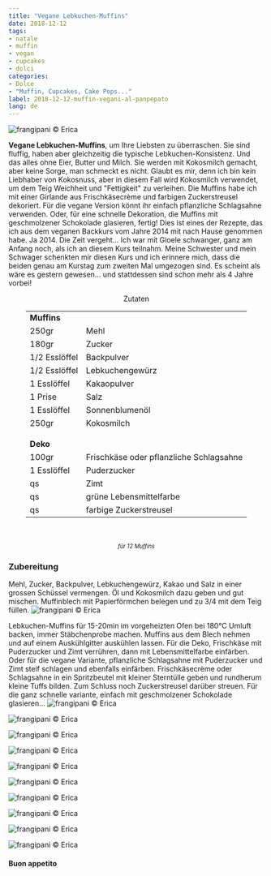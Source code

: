 ```yaml
---
title: "Vegane Lebkuchen-Muffins"
date: 2018-12-12
tags:
- natale
- muffin
- vegan
- cupcakes
- dolci
categories:
- Dolce
- "Muffin, Cupcakes, Cake Pops..."
label: 2018-12-12-muffin-vegani-al-panpepato
lang: de
---
```

![](../2018-12-12-muffin-vegani-al-panpepato/header.jpg "frangipani © Erica")

**Vegane Lebkuchen-Muffins**, um Ihre Liebsten zu überraschen. Sie sind fluffig, haben aber gleichzeitig die typische Lebkuchen-Konsistenz. Und das alles ohne Eier, Butter und Milch. Sie werden mit Kokosmilch gemacht, aber keine Sorge, man schmeckt es nicht. Glaubt es mir, denn ich bin kein Liebhaber von Kokosnuss, aber in diesem Fall wird Kokosmilch verwendet, um dem Teig Weichheit und "Fettigkeit" zu verleihen. Die Muffins habe ich mit einer Girlande aus Frischkäsecrème und farbigen Zuckerstreusel dekoriert. Für die vegane Version könnt ihr einfach pflanzliche Schlagsahne verwenden. Oder, für eine schnelle Dekoration, die Muffins mit geschmolzener Schokolade glasieren, fertig! Dies ist eines der Rezepte, das ich aus dem veganen Backkurs vom Jahre 2014 mit nach Hause genommen habe. Ja 2014. Die Zeit vergeht... Ich war mit Gioele schwanger, ganz am Anfang noch, als ich an diesem Kurs teilnahm. Meine Schwester und mein Schwager schenkten mir diesen Kurs und ich erinnere mich, dass die beiden genau am Kurstag zum zweiten Mal umgezogen sind. Es scheint als wäre es gestern gewesen... und stattdessen sind schon mehr als 4 Jahre vorbei!

<div id="wrapper" style="text-align: center">
  <div id="yourdiv" style="display: inline-block;">
    <div class="ingredients" itemscope itemtype="http://schema.org/Recipe">
      <span itemprop="name" style="display:none;">Vegane Lebkuchen-Muffins</span>
      <span itemprop="recipeCategory" style="display:none;">Süsses</span>
      <img itemprop="image" style="display:none;" class="ignore-gallery-item" src="../2018-12-12-muffin-vegani-al-panpepato/header.jpeg"/>
      <span itemprop="author" style="display:none;">Erica Raiano</span>
      <span itemprop="description" style="display:none;">Vegane Lebkuchen-Muffins, um Ihre Liebsten zu überraschen. Sie sind fluffig, haben aber gleichzeitig die typische Lebkuchen-Konsistenz.</span>
      <div class="ingredients-title">Zutaten</div>
      <table>
        <tbody>
          <tr>
            <td colspan="2"><b>Muffins</b></td>
          </tr>
          <tr itemprop="recipeIngredient">
            <td>250gr</td>
            <td>Mehl</td>
          </tr>
          <tr itemprop="recipeIngredient">
            <td>180gr</td>
            <td>Zucker</td>
          </tr>
          <tr itemprop="recipeIngredient">
            <td>1/2 Esslöffel</td>
            <td>Backpulver</td>
          </tr>
          <tr itemprop="recipeIngredient">
            <td>1/2 Esslöffel</td>
            <td>Lebkuchengewürz</td>
          </tr>
          <tr itemprop="recipeIngredient">
            <td>1 Esslöffel</td>
            <td>Kakaopulver</td>
          </tr>
          <tr itemprop="recipeIngredient">
            <td>1 Prise</td>
            <td>Salz</td>
          </tr>
          <tr itemprop="recipeIngredient">
            <td>1 Esslöffel</td>
            <td>Sonnenblumenöl</td>
          </tr>
          <tr itemprop="recipeIngredient">
            <td>250gr</td>
            <td>Kokosmilch</td>
          </tr>
          <tr style="height: 15px;"></tr>
          <tr>          
            <td colspan="2"><b>Deko</b></td>
          </tr>
          <tr itemprop="recipeIngredient">
            <td>100gr</td>
            <td>Frischkäse oder pflanzliche Schlagsahne</td>
          </tr>
          <tr itemprop="recipeIngredient">
            <td>1 Esslöffel</td>
            <td>Puderzucker</td>
          </tr>
          <tr itemprop="recipeIngredient">
            <td>qs</td>
            <td>Zimt</td>
          </tr>
          <tr itemprop="recipeIngredient">
            <td>qs</td>
            <td>grüne Lebensmittelfarbe</td>
          </tr>
          <tr itemprop="recipeIngredient">
            <td>qs</td>
            <td>farbige Zuckerstreusel</td>
          </tr>
        </tbody>
      </table>
      <br></br>
      <i class="pull-right" style="font-size: 80%;">für 12 Muffins</i>
    </div>
  </div>
</div>


<h3>
  <font color="grey">
    <i class="fa fa-cogs"></i>
  </font> Zubereitung
</h3>

Mehl, Zucker, Backpulver, Lebkuchengewürz, Kakao und Salz in einer grossen Schüssel vermengen. Öl und Kokosmilch dazu geben und gut mischen. Muffinblech mit Papierförmchen belegen und zu 3/4 mit dem Teig füllen.
![](../2018-12-12-muffin-vegani-al-panpepato/teglia.jpg "frangipani © Erica")

Lebkuchen-Muffins für 15-20min im vorgeheizten Ofen bei 180°C Umluft backen, immer Stäbchenprobe machen. Muffins aus dem Blech nehmen und auf einem Auskühlgitter auskühlen lassen. Für die Deko, Frischkäse mit Puderzucker und Zimt verrühren, dann mit Lebensmittelfarbe einfärben. Oder für die vegane Variante, pflanzliche Schlagsahne mit Puderzucker und Zimt steif schlagen und ebenfalls einfärben. Frischkäsecrème oder Schlagsahne in ein Spritzbeutel mit kleiner Sterntülle geben und rundherum kleine Tuffs bilden. Zum Schluss noch Zuckerstreusel darüber streuen. Für die ganz schnelle variante, einfach mit geschmolzener Schokolade glasieren...
![](../2018-12-12-muffin-vegani-al-panpepato/risultato1.jpg "frangipani © Erica")

![](../2018-12-12-muffin-vegani-al-panpepato/risultato2.jpg "frangipani © Erica")

![](../2018-12-12-muffin-vegani-al-panpepato/risultato3.jpg "frangipani © Erica")

![](../2018-12-12-muffin-vegani-al-panpepato/risultato4.jpg "frangipani © Erica")

![](../2018-12-12-muffin-vegani-al-panpepato/risultato5.jpg "frangipani © Erica")

![](../2018-12-12-muffin-vegani-al-panpepato/risultato6.jpg "frangipani © Erica")

![](../2018-12-12-muffin-vegani-al-panpepato/risultato7.jpg "frangipani © Erica")

![](../2018-12-12-muffin-vegani-al-panpepato/risultato8.jpg "frangipani © Erica")

![](../2018-12-12-muffin-vegani-al-panpepato/risultato9.jpg "frangipani © Erica")

![](../2018-12-12-muffin-vegani-al-panpepato/risultato10.jpg "frangipani © Erica")

<h4>Buon appetito
  <font color="red">
    <i class="fa fa-smile-o"></i>
  </font>
</h4>
